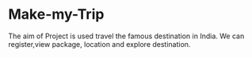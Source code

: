 # Make-my-Trip
The aim of Project is used travel the famous destination in India. We can register,view package, location and explore destination.

